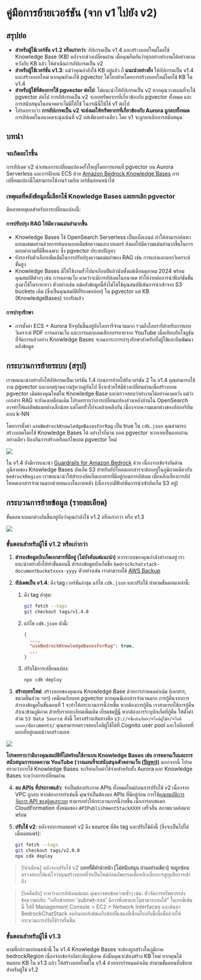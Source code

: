 # คู่มือการย้ายเวอร์ชัน (จาก v1 ไปยัง v2)

## สรุปย่อ

- **สำหรับผู้ใช้เวอร์ชัน v1.2 หรือเก่ากว่า**: อัปเกรดเป็น v1.4 และสร้างบอทใหม่โดยใช้ Knowledge Base (KB) หลังจากช่วงเปลี่ยนผ่าน เมื่อคุณยืนยันว่าทุกอย่างทำงานได้อย่างคาดหวังกับ KB แล้ว ให้ดำเนินการอัปเกรดเป็น v2
- **สำหรับผู้ใช้เวอร์ชัน v1.3**: แม้ว่าคุณกำลังใช้ KB อยู่แล้ว ก็ **แนะนำอย่างยิ่ง** ให้อัปเกรดเป็น v1.4 และสร้างบอทใหม่ หากคุณยังคงใช้ pgvector ให้โยกย้ายโดยการสร้างบอทใหม่โดยใช้ KB ใน v1.4
- **สำหรับผู้ใช้ที่ต้องการใช้ pgvector ต่อไป**: ไม่แนะนำให้อัปเกรดเป็น v2 หากคุณวางแผนที่จะใช้ pgvector ต่อไป การอัปเกรดเป็น v2 จะลบทรัพยากรที่เกี่ยวข้องกับ pgvector ทั้งหมด และการสนับสนุนในอนาคตจะไม่มีให้ใช้ ในกรณีนี้ให้ใช้ v1 ต่อไป
- โปรดทราบว่า **การอัปเกรดเป็น v2 จะส่งผลให้ทรัพยากรที่เกี่ยวข้องกับ Aurora ถูกลบทั้งหมด** การอัปเดตในอนาคตจะมุ่งเน้นที่ v2 แต่เพียงอย่างเดียว โดย v1 จะถูกยกเลิกการสนับสนุน

## บทนำ

### จะเกิดอะไรขึ้น

การอัปเดต v2 นำเสนอการเปลี่ยนแปลงครั้งใหญ่โดยการแทนที่ pgvector บน Aurora Serverless และการฝังบน ECS ด้วย [Amazon Bedrock Knowledge Bases](https://docs.aws.amazon.com/bedrock/latest/userguide/knowledge-base.html) การเปลี่ยนแปลงนี้ไม่สามารถใช้งานร่วมกับเวอร์ชันก่อนหน้าได้

### เหตุผลที่คลังข้อมูลนี้เลือกใช้ Knowledge Bases และยกเลิก pgvector

มีหลายเหตุผลสำหรับการเปลี่ยนแปลงนี้:

#### การปรับปรุง RAG ให้มีความแม่นยำมากขึ้น

- Knowledge Bases ใช้ OpenSearch Serverless เป็นแบ็กเอนด์ ทำให้สามารถค้นหาแบบผสมผสานด้วยการค้นหาแบบเต็มข้อความและเวกเตอร์ ส่งผลให้มีความแม่นยำมากขึ้นในการตอบคำถามที่มีชื่อเฉพาะ ซึ่ง pgvector ประสบปัญหา
- ยังรองรับตัวเลือกเพิ่มเติมในการปรับปรุงความแม่นยำของ RAG เช่น การแบ่งและแยกวิเคราะห์ขั้นสูง
- Knowledge Bases มีให้ใช้งานทั่วไปมาเกือบปีแล้วนับตั้งแต่เดือนตุลาคม 2024 พร้อมคุณสมบัติต่างๆ เช่น การคลานเว็บ คาดว่าจะมีการอัปเดตในอนาคต ทำให้ง่ายต่อการนำฟังก์ชันขั้นสูงมาใช้ในระยะยาว ตัวอย่างเช่น แม้คลังข้อมูลนี้ยังไม่ได้ใช้คุณสมบัติเช่นการนำเข้าจาก S3 buckets เดิม (ซึ่งเป็นคุณสมบัติที่ร้องขอบ่อย) ใน pgvector แต่ KB (KnowledgeBases) รองรับแล้ว

#### การบำรุงรักษา

- การตั้งค่า ECS + Aurora ปัจจุบันขึ้นอยู่กับไลบรารีจำนวนมาก รวมถึงไลบรารีสำหรับการแยกวิเคราะห์ PDF การคลานเว็บ และการแตกถอดเสียงบรรยายจาก YouTube เมื่อเทียบกับโซลูชันที่จัดการแล้วอย่าง Knowledge Bases จะลดภาระการบำรุงรักษาสำหรับทั้งผู้ใช้และทีมพัฒนาคลังข้อมูล

## กระบวนการย้ายระบบ (สรุป)

เราขอแนะนำอย่างยิ่งให้อัปเกรดเป็นเวอร์ชัน 1.4 ก่อนการย้ายไปยังเวอร์ชัน 2 ใน v1.4 คุณสามารถใช้งาน pgvector และบอตฐานความรู้ควบคู่กันไป ซึ่งจะช่วยให้มีช่วงเปลี่ยนผ่านเพื่อสร้างบอต pgvector เดิมของคุณใหม่ใน Knowledge Base และตรวจสอบว่าทำงานได้อย่างคาดหวัง แม้ว่าเอกสาร RAG จะยังคงเหมือนเดิม โปรดทราบว่าการเปลี่ยนแปลงส่วนหลังบ้านใน OpenSearch อาจทำให้ผลลัพธ์แตกต่างเล็กน้อย แต่โดยทั่วไปจะคล้ายคลึงกัน เนื่องจากความแตกต่างของอัลกอริทึมแบบ k-NN

โดยการตั้งค่า `useBedrockKnowledgeBasesForRag` เป็น true ใน `cdk.json` คุณสามารถสร้างบอตโดยใช้ Knowledge Bases ได้ อย่างไรก็ตาม บอต pgvector จะกลายเป็นแบบอ่านอย่างเดียว ป้องกันการสร้างหรือแก้ไขบอต pgvector ใหม่

![](../imgs/v1_to_v2_readonly_bot.png)

ใน v1.4 ยังมีการแนะนำ [Guardrails for Amazon Bedrock](https://aws.amazon.com/jp/bedrock/guardrails/) ด้วย เนื่องจากข้อจำกัดด้านภูมิภาคของ Knowledge Bases บัคเก็ต S3 สำหรับอัปโหลดเอกสารจะต้องอยู่ในภูมิภาคเดียวกับ `bedrockRegion` เราขอแนะนำให้สำรองบัคเก็ตเอกสารที่มีอยู่ก่อนการอัปเดต เพื่อหลีกเลี่ยงการอัปโหลดเอกสารจำนวนมากด้วยตนเองในภายหลัง (เนื่องจากมีฟังก์ชันการนำเข้าบัคเก็ต S3 อยู่)

## กระบวนการย้ายข้อมูล (รายละเอียด)

ขั้นตอนจะแตกต่างกันขึ้นอยู่กับว่าคุณกำลังใช้ v1.2 หรือเก่ากว่า หรือ v1.3

![](../imgs/v1_to_v2_arch.png)

### ขั้นตอนสำหรับผู้ใช้ v1.2 หรือเก่ากว่า

1. **สำรองข้อมูลบักเก็ตเอกสารที่มีอยู่ (ไม่บังคับแต่แนะนำ)** หากระบบของคุณกำลังทำงานอยู่ เราแนะนำอย่างยิ่งให้ทำขั้นตอนนี้ สำรองข้อมูลบักเก็ตชื่อ `bedrockchatstack-documentbucketxxxx-yyyy` ตัวอย่างเช่น เราสามารถใช้ [AWS Backup](https://docs.aws.amazon.com/aws-backup/latest/devguide/s3-backups.html)

2. **อัปเดตเป็น v1.4**: ดึง tag เวอร์ชันล่าสุด แก้ไข `cdk.json` และปรับใช้ ทำตามขั้นตอนเหล่านี้:

   1. ดึง tag ล่าสุด:
      ```bash
      git fetch --tags
      git checkout tags/v1.4.0
      ```
   2. แก้ไข `cdk.json` ดังนี้:
      ```json
      {
        ...,
        "useBedrockKnowledgeBasesForRag": true,
        ...
      }
      ```
   3. ปรับใช้การเปลี่ยนแปลง:
      ```bash
      npx cdk deploy
      ```

3. **สร้างบอทใหม่**: สร้างบอทของคุณบน Knowledge Base ด้วยการกำหนดค่าเดิม (เอกสาร, ขนาดชิ้นส่วน ฯลฯ) เหมือนกับบอท pgvector หากคุณมีเอกสารจำนวนมาก การกู้คืนจากการสำรองข้อมูลในขั้นตอนที่ 1 จะทำให้กระบวนการนี้ง่ายขึ้น หากต้องการกู้คืน เราสามารถใช้การกู้คืนสำเนาข้ามภูมิภาค สำหรับรายละเอียดเพิ่มเติม เยี่ยมชม[ที่นี่](https://docs.aws.amazon.com/aws-backup/latest/devguide/restoring-s3.html) หากต้องการระบุบักเก็ตที่กู้คืน ให้ตั้งค่าส่วน `S3 Data Source` ดังนี้ โครงสร้างเส้นทางคือ `s3://<ชื่อบักเก็ต>/<ไอดีผู้ใช้>/<ไอดีบอท>/documents/` คุณสามารถตรวจสอบไอดีผู้ใช้ได้ที่ Cognito user pool และไอดีบอทที่แถบที่อยู่บนหน้าจอสร้างบอท

![](../imgs/v1_to_v2_KB_s3_source.png)

**โปรดทราบว่ามีบางคุณสมบัติที่ไม่พร้อมใช้งานบน Knowledge Bases เช่น การคลานเว็บและการสนับสนุนการถอดความ YouTube (วางแผนที่จะสนับสนุนตัวคลานเว็บ ([ปัญหา](https://github.com/aws-samples/bedrock-chat/issues/557)))** นอกจากนี้ โปรดทราบว่าการใช้ Knowledge Bases จะเรียกเก็บค่าใช้จ่ายสำหรับทั้ง Aurora และ Knowledge Bases ระหว่างการเปลี่ยนผ่าน

4. **ลบ APIs ที่ประกาศแล้ว**: จำเป็นต้องประกาศ APIs ทั้งหมดใหม่ก่อนการปรับใช้ v2 เนื่องจาก VPC ถูกลบ หากต้องการทำเช่นนี้ คุณจำเป็นต้องลบ APIs ที่มีอยู่ก่อน การใช้[คุณสมบัติการจัดการ API ของผู้ดูแลระบบ](../ADMINISTRATOR_th-TH.md) สามารถทำให้กระบวนการนี้ง่ายขึ้น เมื่อการลบสแตก CloudFormation ทั้งหมดของ `APIPublishmentStackXXXX` เสร็จสิ้น สภาพแวดล้อมจะพร้อม

5. **ปรับใช้ v2**: หลังจากการเผยแพร่ v2 ดึง source ที่ติด tag และปรับใช้ดังนี้ (ซึ่งจะเป็นไปได้เมื่อเผยแพร่):
   ```bash
   git fetch --tags
   git checkout tags/v2.0.0
   npx cdk deploy
   ```

> [!คำเตือน]
> หลังจากปรับใช้ v2 **บอทที่มีคำนำหน้า [ไม่สนับสนุน อ่านอย่างเดียว] จะถูกซ่อน** ตรวจสอบให้แน่ใจว่าคุณสร้างบอทที่จำเป็นใหม่ก่อนอัพเกรดเพื่อหลีกเลี่ยงการสูญเสียการเข้าถึง

> [!เคล็ดลับ]
> ระหว่างการอัปเดตสแตก คุณอาจพบข้อความซ้ำๆ เช่น: ตัวจัดการทรัพยากรส่งข้อความกลับ: "เครือข่ายย่อย 'subnet-xxx' มีการพึ่งพาและไม่สามารถลบได้" ในกรณีเช่นนี้ ไปที่ Management Console > EC2 > Network Interfaces และค้นหา BedrockChatStack ลบอินเทอร์เฟซเครือข่ายที่แสดงที่เชื่อมโยงกับชื่อนี้เพื่อช่วยให้กระบวนการปรับใช้ราบรื่นขึ้น

### ขั้นตอนสำหรับผู้ใช้ v1.3

ตามที่กล่าวมาก่อนหน้านี้ ใน v1.4 Knowledge Bases จะต้องถูกสร้างในภูมิภาค bedrockRegion เนื่องจากข้อจำกัดระดับภูมิภาค ดังนั้นคุณจะต้องสร้าง KB ใหม่ หากคุณได้ทดสอบ KB ใน v1.3 แล้ว ให้สร้างบอทใหม่ใน v1.4 ด้วยการกำหนดค่าเดิม ทำตามขั้นตอนที่อธิบายสำหรับผู้ใช้ v1.2
